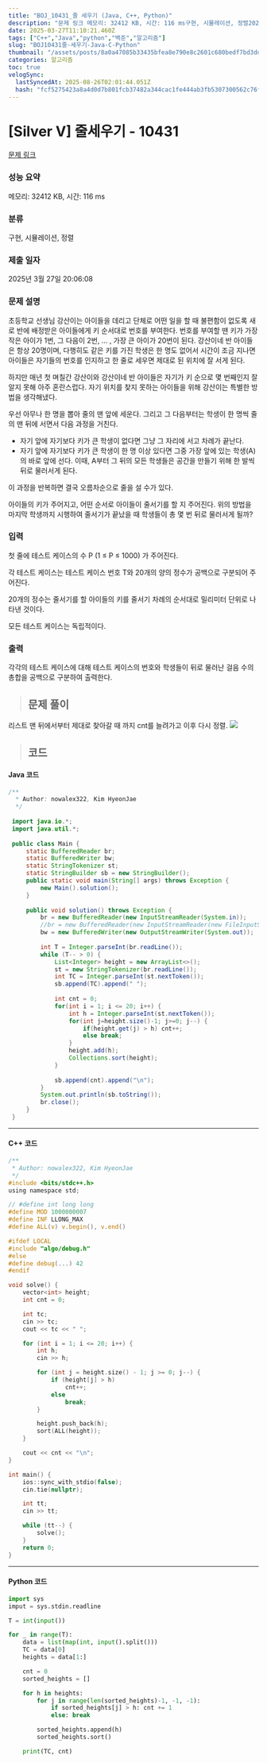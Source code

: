 ```yaml
---
title: "BOJ_10431_줄 세우기 (Java, C++, Python)"
description: "문제 링크 메모리: 32412 KB, 시간: 116 ms구현, 시뮬레이션, 정렬2025년 3월 27일 20:06:08리스트 맨 뒤에서부터 제대로 찾아갈 때 까지 cnt를 늘려가고 이후 다시 정렬. import java.io.; import java.util.; publ"
date: 2025-03-27T11:10:21.460Z
tags: ["C++","Java","python","백준","알고리즘"]
slug: "BOJ10431줄-세우기-Java-C-Python"
thumbnail: "/assets/posts/8a0a47085b33435bfea8e790e8c2601c680bedf7bd3ddc32818390bc35ee33d8.png"
categories: 알고리즘
toc: true
velogSync:
  lastSyncedAt: 2025-08-26T02:01:44.051Z
  hash: "fcf5275423a8a4d0d7b801fcb37482a344cac1fe444ab3fb5307300562c76f4f"
---
```


# [Silver V] 줄세우기 - 10431 

[문제 링크](https://www.acmicpc.net/problem/10431) 

### 성능 요약

메모리: 32412 KB, 시간: 116 ms

### 분류

구현, 시뮬레이션, 정렬

### 제출 일자

2025년 3월 27일 20:06:08

### 문제 설명

<p>초등학교 선생님 강산이는 아이들을 데리고 단체로 어떤 일을 할 때 불편함이 없도록 새로 반에 배정받은 아이들에게 키 순서대로 번호를 부여한다. 번호를 부여할 땐 키가 가장 작은 아이가 1번, 그 다음이 2번, ... , 가장 큰 아이가 20번이 된다. 강산이네 반 아이들은 항상 20명이며, 다행히도 같은 키를 가진 학생은 한 명도 없어서 시간이 조금 지나면 아이들은 자기들의 번호를 인지하고 한 줄로 세우면 제대로 된 위치에 잘 서게 된다.</p>

<p>하지만 매년 첫 며칠간 강산이와 강산이네 반 아이들은 자기가 키 순으로 몇 번째인지 잘 알지 못해 아주 혼란스럽다. 자기 위치를 찾지 못하는 아이들을 위해 강산이는 특별한 방법을 생각해냈다.</p>

<p>우선 아무나 한 명을 뽑아 줄의 맨 앞에 세운다. 그리고 그 다음부터는 학생이 한 명씩 줄의 맨 뒤에 서면서 다음 과정을 거친다.</p>

<ul>
	<li>자기 앞에 자기보다 키가 큰 학생이 없다면 그냥 그 자리에 서고 차례가 끝난다.</li>
	<li>자기 앞에 자기보다 키가 큰 학생이 한 명 이상 있다면 그중 가장 앞에 있는 학생(A)의 바로 앞에 선다. 이때, A부터 그 뒤의 모든 학생들은 공간을 만들기 위해 한 발씩 뒤로 물러서게 된다.</li>
</ul>

<p>이 과정을 반복하면 결국 오름차순으로 줄을 설 수가 있다.</p>

<p>아이들의 키가 주어지고, 어떤 순서로 아이들이 줄서기를 할 지 주어진다. 위의 방법을 마지막 학생까지 시행하여 줄서기가 끝났을 때 학생들이 총 몇 번 뒤로 물러서게 될까?</p>

### 입력 

 <p>첫 줄에 테스트 케이스의 수 P (1 ≤ P ≤ 1000) 가 주어진다.</p>

<p>각 테스트 케이스는 테스트 케이스 번호 T와 20개의 양의 정수가 공백으로 구분되어 주어진다.</p>

<p>20개의 정수는 줄서기를 할 아이들의 키를 줄서기 차례의 순서대로 밀리미터 단위로 나타낸 것이다.</p>

<p>모든 테스트 케이스는 독립적이다.</p>

### 출력 

 <p>각각의 테스트 케이스에 대해 테스트 케이스의 번호와 학생들이 뒤로 물러난 걸음 수의 총합을 공백으로 구분하여 출력한다.</p>

> ## 문제 풀이

리스트 맨 뒤에서부터 제대로 찾아갈 때 까지 cnt를 늘려가고 이후 다시 정렬.
![](/assets/posts/8a0a47085b33435bfea8e790e8c2601c680bedf7bd3ddc32818390bc35ee33d8.png)

> ## 코드

#### Java 코드
```java
/**
  * Author: nowalex322, Kim HyeonJae
  */
 
 import java.io.*;
 import java.util.*;
 
 public class Main {
     static BufferedReader br;
     static BufferedWriter bw;
     static StringTokenizer st;
     static StringBuilder sb = new StringBuilder();
     public static void main(String[] args) throws Exception {
         new Main().solution();
     }
 
     public void solution() throws Exception {
         br = new BufferedReader(new InputStreamReader(System.in));
         //br = new BufferedReader(new InputStreamReader(new FileInputStream("src/main/java/BOJ_10431_줄세우기/input.txt")));
         bw = new BufferedWriter(new OutputStreamWriter(System.out));
 
         int T = Integer.parseInt(br.readLine());
         while (T-- > 0) {
             List<Integer> height = new ArrayList<>();
             st = new StringTokenizer(br.readLine());
             int TC = Integer.parseInt(st.nextToken());
             sb.append(TC).append(" ");
 
             int cnt = 0;
             for(int i = 1; i <= 20; i++) {
                 int h = Integer.parseInt(st.nextToken());
                 for(int j=height.size()-1; j>=0; j--) {
                     if(height.get(j) > h) cnt++;
                     else break;
                 }
                 height.add(h);
                 Collections.sort(height);
             }
 
             sb.append(cnt).append("\n");
         }
         System.out.println(sb.toString());
         br.close();
     }
 }
```
---
#### C++ 코드
```c
/**
 * Author: nowalex322, Kim HyeonJae
 */
#include <bits/stdc++.h>
using namespace std;

// #define int long long
#define MOD 1000000007
#define INF LLONG_MAX
#define ALL(v) v.begin(), v.end()

#ifdef LOCAL
#include "algo/debug.h"
#else
#define debug(...) 42
#endif

void solve() {
    vector<int> height;
    int cnt = 0;

    int tc;
    cin >> tc;
    cout << tc << " ";

    for (int i = 1; i <= 20; i++) {
        int h;
        cin >> h;

        for (int j = height.size() - 1; j >= 0; j--) {
            if (height[j] > h)
                cnt++;
            else
                break;
        }

        height.push_back(h);
        sort(ALL(height));
    }

    cout << cnt << "\n";
}

int main() {
    ios::sync_with_stdio(false);
    cin.tie(nullptr);

    int tt;
    cin >> tt;

    while (tt--) {
        solve();
    }
    return 0;
}
```
---
#### Python 코드
```py
import sys
imput = sys.stdin.readline

T = int(input())

for _ in range(T):
    data = list(map(int, input().split()))
    TC = data[0]
    heights = data[1:]

    cnt = 0
    sorted_heights = []

    for h in heights:
        for j in range(len(sorted_heights)-1, -1, -1):
            if sorted_heights[j] > h: cnt += 1
            else: break

        sorted_heights.append(h)
        sorted_heights.sort()

    print(TC, cnt)
```